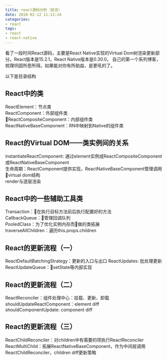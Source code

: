 ```yaml
---
title: react源码分析（前言）
date: 2018-02-12 11:12:24
categories:
- react
tags:
- react
- react-native
---
```


看了一段时间React源码，主要是React Native实现的Virtual Dom树渲染更新部分。React版本是15.2.1，React Native版本是0.30.0。
自己的第一个系列博客，梳理巩固所思所得。如果能对你有所助益，是更吼的了。

以下是目录结构
<!-- more -->


## React中的类
  
ReactElement：节点类      
ReactComponent：外部组件类      
ReactCompositeComponent：内部组件类        
ReactNativeBaseComponent：RN中映射到Native的组件类     

## React的Virtual DOM——类实例间的关系

instantiateReactComponent: 通过element实例成ReactCompositeComponent或ReactNativeBaseComponent       
生命周期：ReactComponent提供实现，ReactNativeBaseComponent管理调用      
virtual dom结构        
render与逐层渲染      


## React中的一些辅助工具类

Transaction：在执行目标方法前后执行配置好的方法    
CallbackQueue：管理回调队列     
PooledClass：为了优化实例内存而做的类拓展       
traverseAllChildren：遍历this.props.children     


## React的更新流程（一）

ReactDefaultBatchingStrategy：更新的入口与出口 
ReactUpdates: 批处理更新      
ReactUpdateQueue：setState等内部实现   


## React的更新流程（二）

ReactReconciler：组件处理中心：挂载、更新、卸载       
shouldUpdateReactComponent：element diff   
shouldComponentUpdate: component diff      

## React的更新流程（三）
  
ReactChildReconciler：对children中有需要的项执行ReactReconciler     
ReactMultiChild：拓展ReactNativeBaseComponent，作为中间层调用ReactChildReconciler，children diff更新策略


